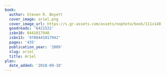 ```yaml
---
book:
  author: Steven R. Boyett
  cover_image: ariel.png
  cover_image_url: https://s.gr-assets.com/assets/nophoto/book/111x148-bcc042a9c91a29c1d680899eff700a03.png
  goodreads: '6421522'
  isbn10: 0441017940
  isbn13: '9780441017942'
  pages: '435'
  publication_year: '2009'
  slug: ariel
  title: Ariel
plan:
  date_added: '2018-09-10'
---
```

